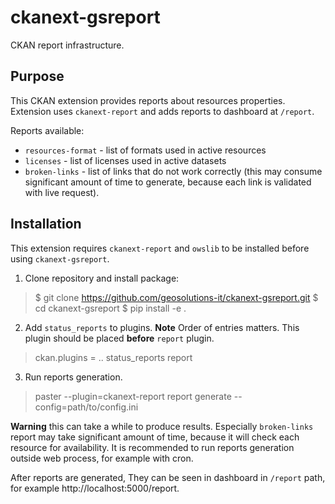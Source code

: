 # ckanext-gsreport

CKAN report infrastructure.

## Purpose

This CKAN extension provides reports about resources properties. Extension uses `ckanext-report` and adds reports to dashboard at `/report`.

Reports available:
 * `resources-format` - list of formats used in active resources
 * `licenses` - list of licenses used in active datasets
 * `broken-links` - list of links that do not work correctly (this may consume significant amount of time to generate, because each link is validated with live request).

## Installation

This extension requires `ckanext-report` and `owslib` to be installed before using `ckanext-gsreport`.

1. Clone repository and install package:

> $ git clone https://github.com/geosolutions-it/ckanext-gsreport.git
 $ cd ckanext-gsreport
 $ pip install -e .

2. Add `status_reports` to plugins. **Note** Order of entries matters. This plugin should be placed **before** `report` plugin.

> ckan.plugins = .. status_reports report

3. Run reports generation. 

> paster --plugin=ckanext-report report generate --config=path/to/config.ini

**Warning** this can take a while to produce results. Especially `broken-links` report may take significant amount of time, because it will check each resource for availability. It is recommended to run reports generation outside web process, for example with cron.

After reports are generated, They can be seen in dashboard in `/report` path, for example http://localhost:5000/report.
